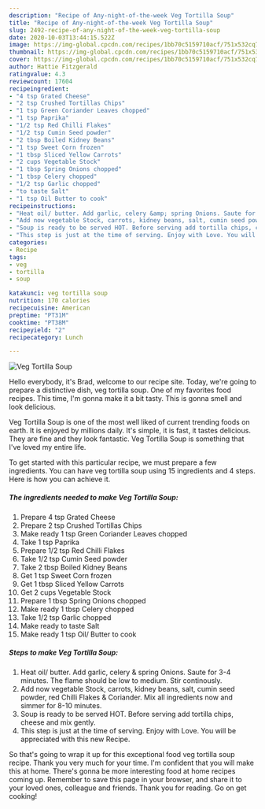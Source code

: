 ```yaml
---
description: "Recipe of Any-night-of-the-week Veg Tortilla Soup"
title: "Recipe of Any-night-of-the-week Veg Tortilla Soup"
slug: 2492-recipe-of-any-night-of-the-week-veg-tortilla-soup
date: 2020-10-03T13:44:15.522Z
image: https://img-global.cpcdn.com/recipes/1bb70c5159710acf/751x532cq70/veg-tortilla-soup-recipe-main-photo.jpg
thumbnail: https://img-global.cpcdn.com/recipes/1bb70c5159710acf/751x532cq70/veg-tortilla-soup-recipe-main-photo.jpg
cover: https://img-global.cpcdn.com/recipes/1bb70c5159710acf/751x532cq70/veg-tortilla-soup-recipe-main-photo.jpg
author: Hattie Fitzgerald
ratingvalue: 4.3
reviewcount: 17604
recipeingredient:
- "4 tsp Grated Cheese"
- "2 tsp Crushed Tortillas Chips"
- "1 tsp Green Coriander Leaves chopped"
- "1 tsp Paprika"
- "1/2 tsp Red Chilli Flakes"
- "1/2 tsp Cumin Seed powder"
- "2 tbsp Boiled Kidney Beans"
- "1 tsp Sweet Corn frozen"
- "1 tbsp Sliced Yellow Carrots"
- "2 cups Vegetable Stock"
- "1 tbsp Spring Onions chopped"
- "1 tbsp Celery chopped"
- "1/2 tsp Garlic chopped"
- "to taste Salt"
- "1 tsp Oil Butter to cook"
recipeinstructions:
- "Heat oil/ butter. Add garlic, celery &amp; spring Onions. Saute for 3-4 minutes. The flame should be low to medium. Stir continously."
- "Add now vegetable Stock, carrots, kidney beans, salt, cumin seed powder, red Chilli Flakes &amp; Coriander. Mix all ingredients now and simmer for 8-10 minutes."
- "Soup is ready to be served HOT. Before serving add tortilla chips, cheese and mix gently."
- "This step is just at the time of serving. Enjoy with Love. You will be appreciated with this new Recipe."
categories:
- Recipe
tags:
- veg
- tortilla
- soup

katakunci: veg tortilla soup 
nutrition: 170 calories
recipecuisine: American
preptime: "PT31M"
cooktime: "PT38M"
recipeyield: "2"
recipecategory: Lunch

---
```



![Veg Tortilla Soup](https://img-global.cpcdn.com/recipes/1bb70c5159710acf/751x532cq70/veg-tortilla-soup-recipe-main-photo.jpg)

Hello everybody, it's Brad, welcome to our recipe site. Today, we're going to prepare a distinctive dish, veg tortilla soup. One of my favorites food recipes. This time, I'm gonna make it a bit tasty. This is gonna smell and look delicious.



Veg Tortilla Soup is one of the most well liked of current trending foods on earth. It is enjoyed by millions daily. It's simple, it is fast, it tastes delicious. They are fine and they look fantastic. Veg Tortilla Soup is something that I've loved my entire life.


To get started with this particular recipe, we must prepare a few ingredients. You can have veg tortilla soup using 15 ingredients and 4 steps. Here is how you can achieve it.

<!--inarticleads1-->

##### The ingredients needed to make Veg Tortilla Soup:

1. Prepare 4 tsp Grated Cheese
1. Prepare 2 tsp Crushed Tortillas Chips
1. Make ready 1 tsp Green Coriander Leaves chopped
1. Take 1 tsp Paprika
1. Prepare 1/2 tsp Red Chilli Flakes
1. Take 1/2 tsp Cumin Seed powder
1. Take 2 tbsp Boiled Kidney Beans
1. Get 1 tsp Sweet Corn frozen
1. Get 1 tbsp Sliced Yellow Carrots
1. Get 2 cups Vegetable Stock
1. Prepare 1 tbsp Spring Onions chopped
1. Make ready 1 tbsp Celery chopped
1. Take 1/2 tsp Garlic chopped
1. Make ready to taste Salt
1. Make ready 1 tsp Oil/ Butter to cook




<!--inarticleads2-->

##### Steps to make Veg Tortilla Soup:

1. Heat oil/ butter. Add garlic, celery &amp; spring Onions. Saute for 3-4 minutes. The flame should be low to medium. Stir continously.
1. Add now vegetable Stock, carrots, kidney beans, salt, cumin seed powder, red Chilli Flakes &amp; Coriander. Mix all ingredients now and simmer for 8-10 minutes.
1. Soup is ready to be served HOT. Before serving add tortilla chips, cheese and mix gently.
1. This step is just at the time of serving. Enjoy with Love. You will be appreciated with this new Recipe.




So that's going to wrap it up for this exceptional food veg tortilla soup recipe. Thank you very much for your time. I'm confident that you will make this at home. There's gonna be more interesting food at home recipes coming up. Remember to save this page in your browser, and share it to your loved ones, colleague and friends. Thank you for reading. Go on get cooking!
